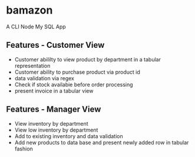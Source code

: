 # bamazon
A CLI Node My SQL App
## Features - Customer View
* Customer abililty to view product by department in a tabular representation
* Customer ability to purchase product via product id
* data validation via regex
* Check if stock availabie before order processing
* present invoice in a tabular view
## Features - Manager View
* View inventory by department
* View low inventory by department
* Add to existing inventory and data validation
* Add new products to data base and present newly added row in tabular fashion
